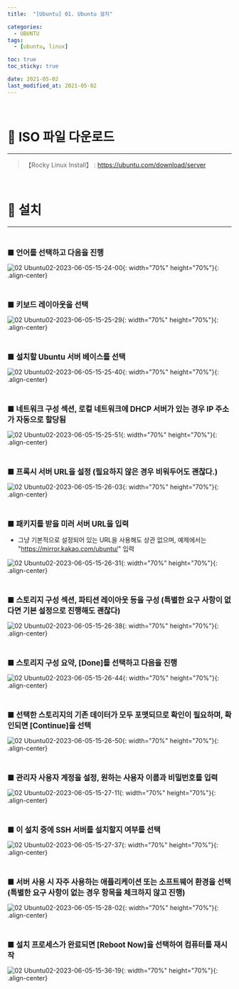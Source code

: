 ```yaml
---
title:  "[Ubuntu] 01. Ubuntu 설치" 

categories:
  - UBUNTU
tags:
  - [ubuntu, linux]

toc: true
toc_sticky: true

date: 2021-05-02
last_modified_at: 2021-05-02
---
```

<br>

# 🔔 ISO 파일 다운로드 
---

> 【Rocky Linux Install】 : <https://ubuntu.com/download/server>

<br>

# 🔔 설치
---

<br>

<big> **■ 언어를 선택하고 다음을 진행** </big>

![02  Ubuntu02-2023-06-05-15-24-00](https://github.com/revenge1005/kubernetes_build_ansible_playbook/assets/42735894/80615161-f0cc-4890-ad17-55df42b9308b){: width="70%" height="70%"}{: .align-center}

<br>

<big> **■ 키보드 레이아웃을 선택** </big>

![02  Ubuntu02-2023-06-05-15-25-29](https://github.com/revenge1005/kubernetes_build_ansible_playbook/assets/42735894/1436b3eb-ae6b-4c1d-b6b3-6fa996818001){: width="70%" height="70%"}{: .align-center}

<br>

<big> **■ 설치할 Ubuntu 서버 베이스를 선택** </big>

![02  Ubuntu02-2023-06-05-15-25-40](https://github.com/revenge1005/kubernetes_build_ansible_playbook/assets/42735894/51b04a8f-981d-441f-9ede-f6af5a2b21f7){: width="70%" height="70%"}{: .align-center}

<br>

<big> **■ 네트워크 구성 섹션, 로컬 네트워크에 DHCP 서버가 있는 경우 IP 주소가 자동으로 할당됨** </big>

![02  Ubuntu02-2023-06-05-15-25-51](https://github.com/revenge1005/kubernetes_build_ansible_playbook/assets/42735894/4fb63485-6c48-4538-bbf0-dd81ff617037){: width="70%" height="70%"}{: .align-center}

<br>

<big> **■ 프록시 서버 URL을 설정 (필요하지 않은 경우 비워두어도 괜찮다.)** </big>

![02  Ubuntu02-2023-06-05-15-26-03](https://github.com/revenge1005/kubernetes_build_ansible_playbook/assets/42735894/d350a47f-79bc-4ead-87cc-f05d25db036a){: width="70%" height="70%"}{: .align-center}

<br>

<big> **■ 패키지를 받을 미러 서버 URL을 입력** </big>

+ 그냥 기본적으로 설정되어 있는 URL을 사용해도 상관 없으며, 예제에서는 "https://mirror.kakao.com/ubuntu/" 입력

![02  Ubuntu02-2023-06-05-15-26-31](https://github.com/revenge1005/kubernetes_build_ansible_playbook/assets/42735894/ff160bb0-25f7-4c30-98dd-27c5077a0dde){: width="70%" height="70%"}{: .align-center}

<br>

<big> **■ 스토리지 구성 섹션, 파티션 레이아웃 등을 구성 (특별한 요구 사항이 없다면 기본 설정으로 진행해도 괜찮다)** </big>

![02  Ubuntu02-2023-06-05-15-26-38](https://github.com/revenge1005/kubernetes_build_ansible_playbook/assets/42735894/098eab00-4d74-48e5-ad6d-d447c6869789){: width="70%" height="70%"}{: .align-center}

<br>

<big> **■ 스토리지 구성 요약, [Done]를 선택하고 다음을 진행** </big>

![02  Ubuntu02-2023-06-05-15-26-44](https://github.com/revenge1005/kubernetes_build_ansible_playbook/assets/42735894/9d8777d9-f7ad-4dcc-aa01-fa651eaf2c25){: width="70%" height="70%"}{: .align-center}

<br>

<big> **■ 선택한 스토리지의 기존 데이터가 모두 포맷되므로 확인이 필요하며, 확인되면 [Continue]을 선택** </big>

![02  Ubuntu02-2023-06-05-15-26-50](https://github.com/revenge1005/kubernetes_build_ansible_playbook/assets/42735894/1b5be76c-8cd9-486b-ae20-7c34f6bc6880){: width="70%" height="70%"}{: .align-center}

<br>

<big> **■ 관리자 사용자 계정을 설정, 원하는 사용자 이름과 비밀번호를 입력** </big>

![02  Ubuntu02-2023-06-05-15-27-11](https://github.com/revenge1005/kubernetes_build_ansible_playbook/assets/42735894/7038c89a-366b-4cdf-b38f-80af8978ab75){: width="70%" height="70%"}{: .align-center}

<br>

<big> **■ 이 설치 중에 SSH 서버를 설치할지 여부를 선택** </big>

![02  Ubuntu02-2023-06-05-15-27-37](https://github.com/revenge1005/kubernetes_build_ansible_playbook/assets/42735894/79e2ee94-3b8a-47ef-b962-f5986986e507){: width="70%" height="70%"}{: .align-center}

<br>

<big> **■ 서버 사용 시 자주 사용하는 애플리케이션 또는 소프트웨어 환경을 선택 (특별한 요구 사항이 없는 경우 항목을 체크하지 않고 진행)** </big>

![02  Ubuntu02-2023-06-05-15-28-02](https://github.com/revenge1005/kubernetes_build_ansible_playbook/assets/42735894/6e46e59c-eb59-44be-9dae-151f80ec9bb7){: width="70%" height="70%"}{: .align-center}

<br>

<big> **■ 설치 프로세스가 완료되면 [Reboot Now]을 선택하여 컴퓨터를 재시작** </big>

![02  Ubuntu02-2023-06-05-15-36-19](https://github.com/revenge1005/kubernetes_build_ansible_playbook/assets/42735894/ff775abb-ff66-418d-b55d-0d43aa510956){: width="70%" height="70%"}{: .align-center}